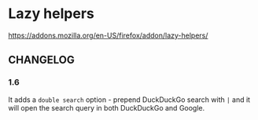 # Lazy helpers

https://addons.mozilla.org/en-US/firefox/addon/lazy-helpers/

## CHANGELOG

### 1.6

It adds a `double search` option - prepend DuckDuckGo search with `|` and it will open the search query in both DuckDuckGo and Google.

